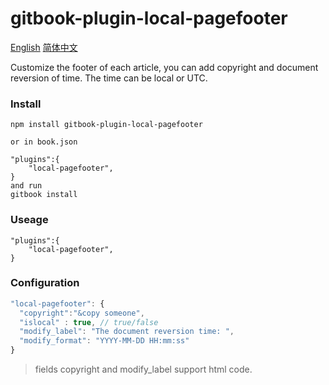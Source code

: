 # gitbook-plugin-local-pagefooter

[English](./README.md)
[简体中文](./README_zh.md)

Customize the footer of each article, you can add copyright and document reversion of time. The time can be local or UTC.

### Install

```
npm install gitbook-plugin-local-pagefooter

or in book.json

"plugins":{
	"local-pagefooter",
}
and run
gitbook install
```

### Useage

```
"plugins":{
	"local-pagefooter",
}
```

### Configuration

```javascript
"local-pagefooter": {
  "copyright":"&copy someone",
  "islocal" : true, // true/false
  "modify_label": "The document reversion time: ",
  "modify_format": "YYYY-MM-DD HH:mm:ss"
}
```

> fields copyright and modify_label support html code.
